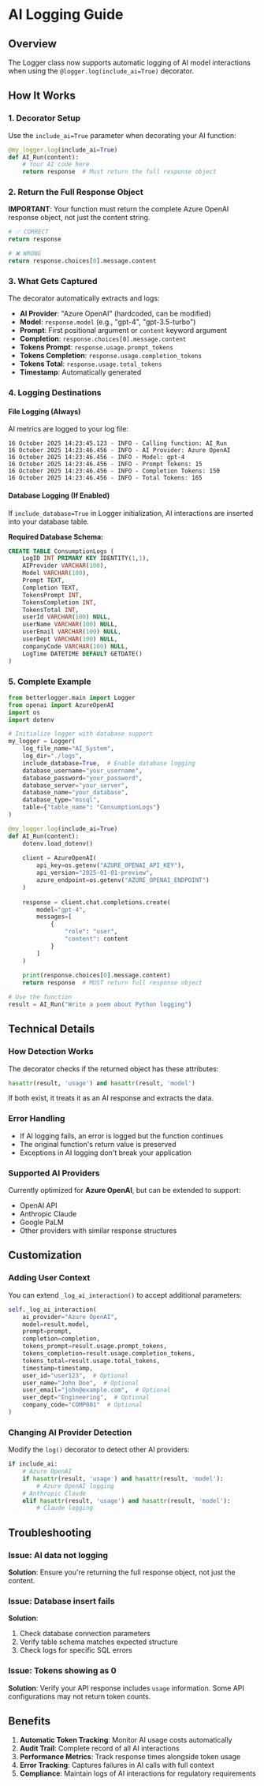 # AI Logging Guide

## Overview
The Logger class now supports automatic logging of AI model interactions when using the `@logger.log(include_ai=True)` decorator.

## How It Works

### 1. **Decorator Setup**
Use the `include_ai=True` parameter when decorating your AI function:

```python
@my_logger.log(include_ai=True)
def AI_Run(content):
    # Your AI code here
    return response  # Must return the full response object
```

### 2. **Return the Full Response Object**
**IMPORTANT**: Your function must return the complete Azure OpenAI response object, not just the content string.

```python
# ✅ CORRECT
return response

# ❌ WRONG
return response.choices[0].message.content
```

### 3. **What Gets Captured**

The decorator automatically extracts and logs:

- **AI Provider**: "Azure OpenAI" (hardcoded, can be modified)
- **Model**: `response.model` (e.g., "gpt-4", "gpt-3.5-turbo")
- **Prompt**: First positional argument or `content` keyword argument
- **Completion**: `response.choices[0].message.content`
- **Tokens Prompt**: `response.usage.prompt_tokens`
- **Tokens Completion**: `response.usage.completion_tokens`
- **Tokens Total**: `response.usage.total_tokens`
- **Timestamp**: Automatically generated

### 4. **Logging Destinations**

#### File Logging (Always)
AI metrics are logged to your log file:
```
16 October 2025 14:23:45.123 - INFO - Calling function: AI_Run
16 October 2025 14:23:46.456 - INFO - AI Provider: Azure OpenAI
16 October 2025 14:23:46.456 - INFO - Model: gpt-4
16 October 2025 14:23:46.456 - INFO - Prompt Tokens: 15
16 October 2025 14:23:46.456 - INFO - Completion Tokens: 150
16 October 2025 14:23:46.456 - INFO - Total Tokens: 165
```

#### Database Logging (If Enabled)
If `include_database=True` in Logger initialization, AI interactions are inserted into your database table.

**Required Database Schema:**
```sql
CREATE TABLE ConsumptionLogs (
    LogID INT PRIMARY KEY IDENTITY(1,1),
    AIProvider VARCHAR(100),
    Model VARCHAR(100),
    Prompt TEXT,
    Completion TEXT,
    TokensPrompt INT,
    TokensCompletion INT,
    TokensTotal INT,
    userId VARCHAR(100) NULL,
    userName VARCHAR(100) NULL,
    userEmail VARCHAR(100) NULL,
    userDept VARCHAR(100) NULL,
    companyCode VARCHAR(100) NULL,
    LogTime DATETIME DEFAULT GETDATE()
)
```

### 5. **Complete Example**

```python
from betterlogger.main import Logger
from openai import AzureOpenAI
import os
import dotenv

# Initialize logger with database support
my_logger = Logger(
    log_file_name="AI_System",
    log_dir="./logs",
    include_database=True,  # Enable database logging
    database_username="your_username",
    database_password="your_password",
    database_server="your_server",
    database_name="your_database",
    database_type="mssql",
    table={"table_name": "ConsumptionLogs"}
)

@my_logger.log(include_ai=True)
def AI_Run(content):
    dotenv.load_dotenv()
    
    client = AzureOpenAI(
        api_key=os.getenv("AZURE_OPENAI_API_KEY"),
        api_version="2025-01-01-preview",
        azure_endpoint=os.getenv("AZURE_OPENAI_ENDPOINT")
    )
    
    response = client.chat.completions.create(
        model="gpt-4",
        messages=[
            {
                "role": "user",
                "content": content
            }
        ]
    )
    
    print(response.choices[0].message.content)
    return response  # MUST return full response object

# Use the function
result = AI_Run("Write a poem about Python logging")
```

## Technical Details

### How Detection Works
The decorator checks if the returned object has these attributes:
```python
hasattr(result, 'usage') and hasattr(result, 'model')
```

If both exist, it treats it as an AI response and extracts the data.

### Error Handling
- If AI logging fails, an error is logged but the function continues
- The original function's return value is preserved
- Exceptions in AI logging don't break your application

### Supported AI Providers
Currently optimized for **Azure OpenAI**, but can be extended to support:
- OpenAI API
- Anthropic Claude
- Google PaLM
- Other providers with similar response structures

## Customization

### Adding User Context
You can extend `_log_ai_interaction()` to accept additional parameters:

```python
self._log_ai_interaction(
    ai_provider="Azure OpenAI",
    model=result.model,
    prompt=prompt,
    completion=completion,
    tokens_prompt=result.usage.prompt_tokens,
    tokens_completion=result.usage.completion_tokens,
    tokens_total=result.usage.total_tokens,
    timestamp=timestamp,
    user_id="user123",  # Optional
    user_name="John Doe",  # Optional
    user_email="john@example.com",  # Optional
    user_dept="Engineering",  # Optional
    company_code="COMP001"  # Optional
)
```

### Changing AI Provider Detection
Modify the `log()` decorator to detect other AI providers:

```python
if include_ai:
    # Azure OpenAI
    if hasattr(result, 'usage') and hasattr(result, 'model'):
        # Azure OpenAI logging
    # Anthropic Claude
    elif hasattr(result, 'usage') and hasattr(result, 'model'):
        # Claude logging
```

## Troubleshooting

### Issue: AI data not logging
**Solution**: Ensure you're returning the full response object, not just the content.

### Issue: Database insert fails
**Solution**: 
1. Check database connection parameters
2. Verify table schema matches expected structure
3. Check logs for specific SQL errors

### Issue: Tokens showing as 0
**Solution**: Verify your API response includes `usage` information. Some API configurations may not return token counts.

## Benefits

1. **Automatic Token Tracking**: Monitor AI usage costs automatically
2. **Audit Trail**: Complete record of all AI interactions
3. **Performance Metrics**: Track response times alongside token usage
4. **Error Tracking**: Captures failures in AI calls with full context
5. **Compliance**: Maintain logs of AI interactions for regulatory requirements

